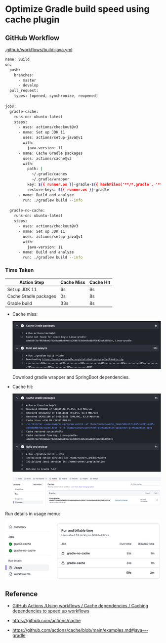 # Optimize Gradle build speed using cache plugin

## GitHub Workflow

[.github/workflows/build-java.yml](.github/workflows/build-java.yml):

```bash
name: Build
on:
  push:
    branches:
      - master
      - develop
  pull_request:
    types: [opened, synchronize, reopened]

jobs:
  gradle-cache:
    runs-on: ubuntu-latest
    steps:
      - uses: actions/checkout@v3
      - name: Set up JDK 11
        uses: actions/setup-java@v1
        with:
          java-version: 11
      - name: Cache Gradle packages
        uses: actions/cache@v3
        with:
          path: |
            ~/.gradle/caches
            ~/.gradle/wrapper
          key: ${{ runner.os }}-gradle-${{ hashFiles('**/*.gradle', '**/gradle-wrapper.properties') }}
          restore-keys: ${{ runner.os }}-gradle
      - name: Build and analyze
        run: ./gradlew build --info
          
  gradle-no-cache:
    runs-on: ubuntu-latest
    steps:
      - uses: actions/checkout@v3
      - name: Set up JDK 11
        uses: actions/setup-java@v1
        with:
          java-version: 11
      - name: Build and analyze
        run: ./gradlew build --info
```

### Time Taken

| Action Step            | Cache Miss  | Cache Hit  |
|------------------------|-------------|------------|
| Set up JDK 11          | 6s          | 6s   |
| Cache Gradle packages  | 0s          | 8s   |
| Grable build           | 33s         | 8s   |

- Cache miss:

    ![cache-miss](screenshots/cache-miss.png?raw=true)

    Download gradle wrapper and SpringBoot dependencies.

- Cache hit:

    ![cache-hit](screenshots/cache-hit.png?raw=true)

    ![github-cache](screenshots/github-cache.png?raw=true)

Run details in usage menu:

![build-time-in-usage](screenshots/build-time-in-usage.png?raw=true)


## Reference

- [GitHub Actions /Using workflows / Cache dependencies / Caching dependencies to speed up workflows](https://docs.github.com/en/actions/using-workflows/caching-dependencies-to-speed-up-workflows#managing-caches)

- https://github.com/actions/cache

- https://github.com/actions/cache/blob/main/examples.md#java---gradle
